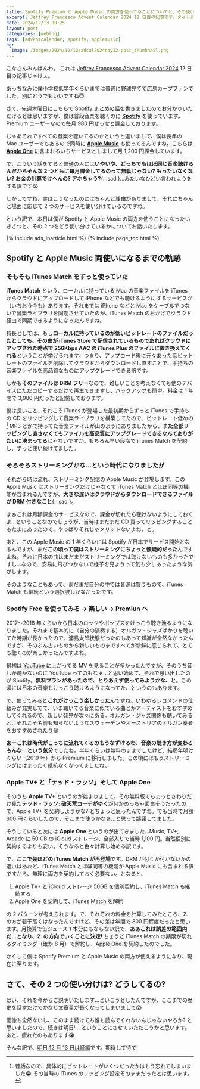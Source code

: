 ```yaml
---
title: Spotify Premium と Apple Music の両方を使ってることについてと、その使い分けの話 (1) まずはそのいきさつから
excerpt: Jeffrey Francesco Advent Calendar 2024 12 日目の記事です。タイトルのような内容を書こうと思って文章を書いてたら、2つを使うことになったいきさつを書くだけで力尽きました。涙 なので今日はその前編です。すみません…
date: 2024/12/13 00:25
layout: post
categories: [weblog]
tags: [adventcalendar, spotify, applemusic]
og:
  image: /images/2024/12/12/adcal2024day12-post_thumbnail.png
---
```


こなさんみんばんわ。
これは [Jeffrey Francesco Advent Calendar 2024][adcal] 12 日目の記事じゃけぇ。

あっちなみに僕小学校低学年くらいまでは普通に野球見てて広島カープファンでした。別にどうでもいいですね😇

[adcal]: https://adventar.org/calendars/10886

さて、先週木曜日にこちらで [Spotify まとめの話][1205]を書きましたのでお分かりいただけるとは思いますが、僕は普段音楽を聴くのに <b>[Spotify][]</b> を使っています。Premium ユーザーなので毎月 980 円せっせと課金しております。

[1205]: /weblog/2024120501/
[Spotify]: https://open.spotify.com/

じゃあそれですべての音楽を聴いてるのかというと違いまして、僕は長年の Mac ユーザーでもあるので同時に <b>[Apple Music][applemusic]</b> も使ってるんですね。こちらは <b>[Apple One][appleone]</b> に含まれるいちサービスとしまして月 1,200 円課金しています。

[applemusic]: https://www.apple.com/jp/apple-music/
[appleone]: https://www.apple.com/jp/apple-one/

で、こういう話をすると普通の人には**いやいや、どっちでもほぼ同じ音楽聴けるんだからそんな 2 つともに毎月課金してるのって無駄じゃない? もったいなくない? お金の計算でけへんの? アホちゃう?**{: .sad }…みたいなひどい言われようをする訳です😭

しかしですね、実はこうなったのにはちゃんと理由がありまして、それにちゃんと場面に応じて 2 つのサービスを使い分けているのですね。

という訳で、本日は僕が Spotify と Apple Music の両方を使うことになったいきさつと、その 2 つをどう使い分けているかについてお話いたします。

{% include ads_inarticle.html %}
{% include page_toc.html %}


Spotify と Apple Music 両使いになるまでの軌跡
---------------------------------------------

### そもそも iTunes Match をずっと使っていた

<b>iTunes Match</b> という、ローカルに持っている Mac の音楽ファイルを iTunes からクラウドにアップロードして iPhone などでも聴けるようにするサービスが（いちおう今も）あります。それまでは iPhone などと Mac をケーブルでつないで音楽ライブラリを同期させていたのが、iTunes Match のおかげでクラウド経由で同期できるようになったんですね。

特長としては、もし**ローカルに持っているのが低いビットレートのファイルだったとしても、その曲が iTunes Store で配信されているものであればクラウドにアップされた時点で 256Kbps AAC の iTunes Plus のファイルに置き換えてくれる**ということが挙げられます。つまり、アップロード後に元々あった低ビットレートのファイルを削除してクラウドからダウンロードし直すことで、手持ちの音楽ファイルを高品質なものにアップグレードできる訳です。

しかも**そのファイルは DRM フリー**なので、難しいことを考えなくても他のデバイスにただコピーするだけで再生できますし、バックアップも簡単。料金は 1 年間で 3,980 円だったと記憶しております。

僕は長いこと…それこそ iTunes が登場した最初期からずっと iTunes で手持ちの CD をリッピングして音楽ライブラリを構築してたので、ビットレート低めの[^1] MP3 とかで持ってた音楽ファイルが山のようにありましたから、**また全部リッピングし直さなくてもファイルを高品質にアップグレードできるなんてありがたいに決まってる**じゃないですか。もちろん早い段階で iTunes Match を契約し、ずっと使い続けてました。

[^1]: 昔話なので、具体的にビットレートがいくつだったかはもう忘れてしまいました😭 その当時の iTunes のリッピング設定そのままだったとは思います。


### そろそろストリーミングかな…という時代になりましたが

それから時は流れ、ストリーミング配信の Apple Music が登場します。この Apple Music はストリーミングだけじゃなくて iTunes Match とほぼ同等の機能が含まれるんですが、**大きな違いはクラウドからダウンロードできるファイルが DRM 付きなこと**{: .sad }。

まぁこれは月額課金のサービスなので、課金が切れたら聴けないようにしておくよ…ということなのでしょうが、当時はまだまだ CD 買ってリッピングすることもたまにあったので、やっぱりそれじゃメリットないよね、と。

あと、この Apple Music の 1 年くらいには Spotify が日本でサービス開始となるんですが、まだ**この頃って僕はストリーミングにちょっと懐疑的だった**んですよね。それに日本の曲はまだまだストリーミングでは聴けないものも多かったですし…なので、安易に飛びつかないで様子を見ようって気も少しあったような気がします。

そのようなこともあって、まだまだ自分の中では音源は買うもので、iTunes Match も継続という選択肢しかなかったです。


### Spotify Free を使ってみる → 楽しい → Premiun へ

2017〜2018 年くらいから日本のロックやポップスをけっこう聴き漁るようになりました。それまで基本的に（自分の演奏する）オルガン・ジャズばかりを聴いてた時期が長かったので、浦島太郎状態だったのもあって知識が全然なかったんですが、そのぶん古いものから新しいものまですべてが新鮮に感じられて、とても聴くのが楽しかったんですよね。

最初は [YouTube][] に上がってる MV を見ることが多かったんですが、そのうち音しか聴かないのに YouTube ってのもなぁ…と思い始めて、それで思い出したのが Spotify。**無料プランがあったので、とりあえず使ってみようかな、と**。この頃には日本の音楽もけっこう聴けるようになってた、というのもあります。

[YouTube]: https://www.youtube.com/

で、使ってみると**これがけっこう楽しかった**んですね。いわゆるレコメンドの仕組みが充実してて、いま聴いてる音楽に似ている曲とかアーティストをおすすめしてくれるので、新しい発見が次々にある。オルガン・ジャズ関係も聴いてみると、それこそ名前も知らないようなスウェーデンやオーストリアのオルガン奏者をおすすめされたり😆

**あーこれは時代がこっちに流れてくるのもうなずけるわ、音楽の聴き方が変わるもんな…という気分**でしたね。半年くらいは無料のままでしたけど、結局年明けくらい（2019 年）から Premium に移行しました。この頃にはもうストリーミングにはまったく抵抗なくなってましたね。


### Apple TV+ と「テッド・ラッソ」そして Apple One

そのうち <b>Apple TV+</b> というのが始まりまして、その無料版でちょっとさわりだけ見た<b>テッド・ラッソ: 破天荒コーチがゆく</b>が何かめっちゃ面白そうだったので、Apple TV+ を契約しようかな? とちょっと思ったんですね。でも当時で月額 600 円くらいしたので、そこまで使うかなぁ…と思って躊躇してました。

そうしていると次には <b>Apple One</b> というのが出てきました…Music, TV+, Arcade に 50 GB の iCloud ストレージ、全部入りで当時 1,100 円。当然個別に契約するよりも安い。そうなると色々計算し始める訳です。

で、**ここで先ほどの iTunes Match が再登場**です。DRM が付くか付かないかの違いはあれど、iTunes Match とほぼ同等の機能が Apple Music にも含まれる訳ですから、無理に両方を契約しておく必要ない。となると、

1. Apple TV+ と iCloud ストレージ 50GB を個別契約し、iTunes Match も継続する
2. Apple One を契約して、iTunes Match を解約

の 2 パターンが考えられます。で、それぞれの料金を計算してみたところ、2. の方が若干高くはなったんですけど、その差は年間で 800 円程度だったと思います。月換算で缶ジュース 1 本分にもならない訳で、**ああこれは誤差の範囲内だ…となり、2. の方向でいくことに決定!** ちょうど iTunes Match の期限が切れるタイミング（確か 8 月）で解約し、Apple One を契約したのでした。

かくして僕は Spotify Premium と Apple Music の両方が使えるようになり、現在に至ります。


## さて、その 2 つの使い分けは? どうしてるの?

はい、それを今からご説明いたします…といこうとしたんですが、ここまでの歴史を話すだけでかなり文章量が長くなってしまいまして😱

画像も全然ないし、このまま続けても誰も読んでくれないんじゃないやろか? と思いましたので、続きは明日! …ということにさせていただこうかと思います。あと、疲れたのもあります😭

そんな訳で、[明日 12 月 13 日は続編][1213]です。期待して待て!

[1213]: /weblog/2024121301/
